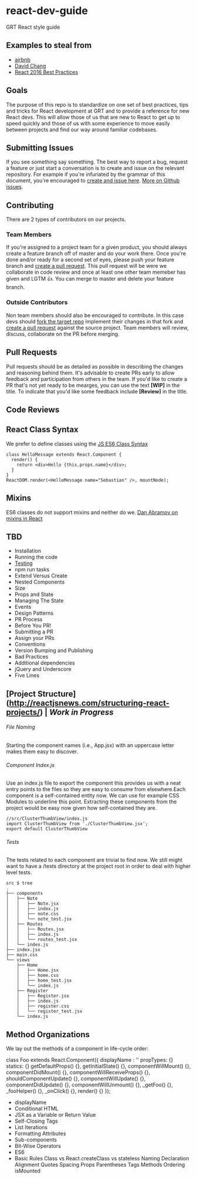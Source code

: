 # react-dev-guide
GRT React style guide

## Examples to steal from
 - [airbnb](https://github.com/airbnb/javascript/tree/master/react)
 - [David Chang](http://reactjsnews.com/react-style-guide-patterns-i-like/)
 - [React 2016 Best Practices](https://blog.risingstack.com/react-js-best-practices-for-2016/)


## Goals
The purpose of this repo is to standardize on one set of best practices, tips and tricks for React development at GRT and to provide a reference for new React devs. This will allow those of us that are new to React to get up to speed quickly and those of us with some experience to move easily between projects and find our way around familiar codebases.

## Submitting Issues
If you see something say something. The best way to report a bug, request a feature or just start a conversation is to create and issue on the relevant repository. For example if you're infuriated by the grammar of this document, you're encouraged to [create and issue here](https://github.com/GRT/react-dev-guide/issues).  [More on Github issues](https://guides.github.com/features/issues/).

## Contributing
There are 2 types of contributors on our projects.
### Team Members
If you're assigned to a project team for a given product, you should always create a feature branch off of master and do your work there.  Once you're done and/or ready for a second set of eyes, please push your feature branch and [create a pull request](https://help.github.com/articles/creating-a-pull-request/).  This pull request will be were we collaborate in code review and once at least one other team memeber has given and LGTM :+1:.  You can merge to master and delete your feature branch.
### Outside Contributors
Non team members should also be encouraged to contribute. In this case devs should [fork the target repo](https://help.github.com/articles/fork-a-repo/) implement their changes in that fork and [create a pull request](https://help.github.com/articles/using-pull-requests/) against the source project. Team members will review, discuss, collaborate on the PR before merging.

## Pull Requests
Pull requests should be as detailed as possible in describing the changes and reasoning behind them. It's advisable to create PRs early to allow feedback and participation from others in the team. If you'd like to create a PR that's not yet ready to be mearges, you can use the text **[WIP]** in the title. To indicate that you'd like some feedback include **[Review]** in the title.

## Code Reviews

## React Class Syntax
We prefer to define classes using the [JS ES6 Class Syntax](https://facebook.github.io/react/docs/reusable-components.html#es6-classes)

```
class HelloMessage extends React.Component {
  render() {
    return <div>Hello {this.props.name}</div>;
  }
}
ReactDOM.render(<HelloMessage name="Sebastian" />, mountNode);
```

## Mixins
ES6 classes do not support mixins and neither do we. [Dan Abramov on mixins in React](https://medium.com/@dan_abramov/mixins-are-dead-long-live-higher-order-components-94a0d2f9e750#.ecm9uuewt)

## TBD
 - Installation
 - Running the code
 - [Testing](https://github.com/GRT/onesie/issues/9)
 - npm run tasks
 - Extend Versus Create
 - Nested Components
 - Size
 - Props and State
 - Managing The State
 - Events
 - Design Patterns
 - PR Process
 - Before You PR!
 - Submitting a PR
 - Assign your PRs
 - Conventions
 - Version Bumping and Publishing
 - Bad Practices
 - Additional dependencies
 - jQuery and Underscore
 - Five Lines

## [Project Structure] (http://reactjsnews.com/structuring-react-projects/) | *Work in Progress*
###### File Naming
Starting the component names (i.e., App.jsx) with an uppercase letter makes them easy to discover. 

###### Component Index.js
Use an index.js file to export the component this provides us with a neat entry points to the files so they are easy to consume from elsewhere.Each component is a self-contained entity now. We can use for example CSS Modules to underline this point. Extracting these components from the project would be easy now given how self-contained they are.

```
//src/ClusterThumbView/index.js
import ClusterThumbView from './ClusterThumbView.jsx';
export default ClusterThumbView
```

###### Tests
The tests related to each component are trivial to find now. We still might want to have a /tests directory at the project root in order to deal with higher level tests.

```
src $ tree
.
├── components
│   ├── Note
│   │   ├── Note.jsx
│   │   ├── index.js
│   │   ├── note.css
│   │   └── note_test.jsx
│   ├── Routes
│   │   ├── Routes.jsx
│   │   ├── index.js
│   │   └── routes_test.jsx
│   └── index.js
├── index.jsx
├── main.css
└── views
    ├── Home
    │   ├── Home.jsx
    │   ├── home.css
    │   ├── home_test.jsx
    │   └── index.js
    ├── Register
    │   ├── Register.jsx
    │   ├── index.js
    │   ├── register.css
    │   └── register_test.jsx
    └── index.js
```

## Method Organizations
We lay out the methods of a component in life-cycle order:

class Foo extends React.Component({
  displayName : ''
  propTypes: {}
  statics: {}
  getDefaultProps() {},
  getInitialState() {},
  componentWillMount() {},
  componentDidMount() {},
  componentWillReceiveProps() {},
  shouldComponentUpdate() {},
  componentWillUpdate() {},
  componentDidUpdate() {},
  componentWillUnmount() {},
  _getFoo() {},
  _fooHelper() {},
  _onClick() {},
  render() {}
});


 - displayName
 - Conditional HTML
 - JSX as a Variable or Return Value
 - Self-Closing Tags
 - List Iterations
 - Formatting Attributes
 - Sub-components
 - Bit-Wise Operators
 - ES6
 - Basic Rules
Class vs React.createClass vs stateless
Naming
Declaration
Alignment
Quotes
Spacing
Props
Parentheses
Tags
Methods
Ordering
isMounted
